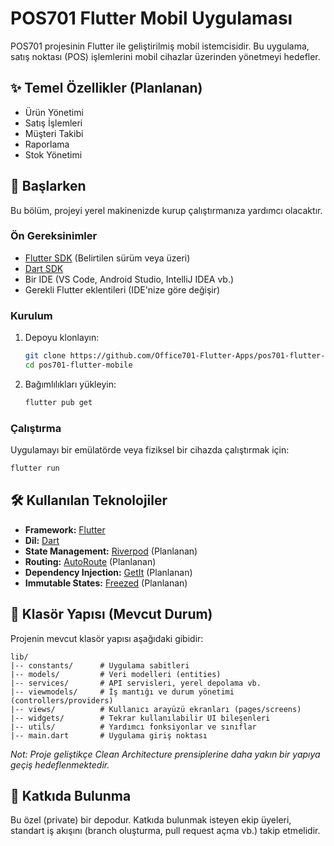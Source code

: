 # POS701 Flutter Mobil Uygulaması

POS701 projesinin Flutter ile geliştirilmiş mobil istemcisidir. Bu uygulama, satış noktası (POS) işlemlerini mobil cihazlar üzerinden yönetmeyi hedefler.

## ✨ Temel Özellikler (Planlanan)

*   Ürün Yönetimi
*   Satış İşlemleri
*   Müşteri Takibi
*   Raporlama
*   Stok Yönetimi

## 🚀 Başlarken

Bu bölüm, projeyi yerel makinenizde kurup çalıştırmanıza yardımcı olacaktır.

### Ön Gereksinimler

*   [Flutter SDK](https://flutter.dev/docs/get-started/install) (Belirtilen sürüm veya üzeri)
*   [Dart SDK](https://dart.dev/get-dart)
*   Bir IDE (VS Code, Android Studio, IntelliJ IDEA vb.)
*   Gerekli Flutter eklentileri (IDE'nize göre değişir)

### Kurulum

1.  Depoyu klonlayın:
    ```bash
    git clone https://github.com/Office701-Flutter-Apps/pos701-flutter-mobile.git
    cd pos701-flutter-mobile
    ```
2.  Bağımlılıkları yükleyin:
    ```bash
    flutter pub get
    ```

### Çalıştırma

Uygulamayı bir emülatörde veya fiziksel bir cihazda çalıştırmak için:

```bash
flutter run
```

## 🛠️ Kullanılan Teknolojiler

*   **Framework:** [Flutter](https://flutter.dev/)
*   **Dil:** [Dart](https://dart.dev/)
*   **State Management:** [Riverpod](https://riverpod.dev/) (Planlanan)
*   **Routing:** [AutoRoute](https://pub.dev/packages/auto_route) (Planlanan)
*   **Dependency Injection:** [GetIt](https://pub.dev/packages/get_it) (Planlanan)
*   **Immutable States:** [Freezed](https://pub.dev/packages/freezed) (Planlanan)

## 📂 Klasör Yapısı (Mevcut Durum)

Projenin mevcut klasör yapısı aşağıdaki gibidir:

```
lib/
|-- constants/      # Uygulama sabitleri
|-- models/         # Veri modelleri (entities)
|-- services/       # API servisleri, yerel depolama vb.
|-- viewmodels/     # İş mantığı ve durum yönetimi (controllers/providers)
|-- views/          # Kullanıcı arayüzü ekranları (pages/screens)
|-- widgets/        # Tekrar kullanılabilir UI bileşenleri
|-- utils/          # Yardımcı fonksiyonlar ve sınıflar
|-- main.dart       # Uygulama giriş noktası
```

*Not: Proje geliştikçe Clean Architecture prensiplerine daha yakın bir yapıya geçiş hedeflenmektedir.*

## 🤝 Katkıda Bulunma

Bu özel (private) bir depodur. Katkıda bulunmak isteyen ekip üyeleri, standart iş akışını (branch oluşturma, pull request açma vb.) takip etmelidir.
